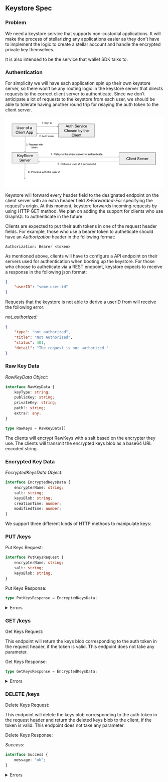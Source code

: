 ## Keystore Spec

### Problem

We need a keystore service that supports non-custodial applications.
It will make the process of stellarizing any applications easier as
they don't have to implement the logic to create a stellar account
and handle the encrypted private key themselves.

It is also intended to be the service that wallet SDK talks to.

### Authentication

For simplicity we will have each application spin up their own keystore
server, so there won’t be any routing logic in the keystore server that
directs requests to the correct client server to authenticate. Since we
don’t anticipate a lot of requests to the keystore from each user, we
should be able to tolerate having another round trip for relaying the
auth token to the client server.

<img src=attachments/2019-07-10-keystore-auth.png>

Keystore will forward every header field to the designated endpoint on the
client server with an extra header field *X-Forwarded-For* specifying the
request's origin. At this moment, keystore forwards incoming requests by using
HTTP GET method. We plan on adding the support for clients who use GraphQL to
authenticate in the future.

Clients are expected to put their auth tokens in one of the request header
fields. For example, those who use a bearer token to autheticate should have an
*Authorization* header in the following format:

```
Authorization: Bearer <token>
```

As mentioned above, clients will have to configure a API endpoint on their
servers used for authentication when booting up the keystore. For those who
choose to autheticate via a REST endpoint, keystore expects to receive a
response in the following json format:

```json
{
	"userID": "some-user-id"
}
```

Requests that the keystore is not able to derive a userID from will
receive the following error:

*not_authorized:*
```json
{
	"type": "not_authorized",
	"title": "Not Authorized",
	"status": 401,
	"detail": "The request is not authorized."
}
```

### Raw Key Data

*RawKeyData Object:*

```typescript
interface RawKeyData {
	keyType: string;
	publicKey: string;
	privateKey: string;
	path?: string;
	extra?: any;
}
```

```typescript
type RawKeys = RawKeyData[]
```

The clients will encrypt RawKeys with a salt based on the encrypter they use.
The clients will transmit the encrypted keys blob as a base64 URL encoded string.

### Encrypted Key Data

*EncryptedKeysData Object:*

```typescript
interface EncryptedKeysData {
	encrypterName: string;
	salt: string;
	keysBlob: string;
	creationTime: number;
	modifiedTime: number;	
}
```

We support three different kinds of HTTP methods to manipulate keys:

### PUT /keys

Put Keys Request:

```typescript
interface PutKeysRequest {
	encrypterName: string;
	salt: string;
	keysBlob: string;
}
```

Put Keys Response:

```typescript
type PutKeysResponse = EncryptedKeysData;
```

<details><summary>Errors</summary>

*bad_request:*
```json
{
	"keysBlob": "",
	"salt": "some-salt",
	"encrypterName": "identity"
}
```
```json
{
	"type": "bad_request",
	"title": "Bad Request",
	"status": 400,
	"detail": "The request you sent was invalid in some way.",
	"extras": {
		"invalid_field": "keysBlob",
		"reason": "field value cannot be empty"
	}
}
```
<hr />

*bad_request:*
```json
{
	"keysBlob": "some-base64-encoded-blob",
	"salt": "",
	"encrypterName": "identity"
}
```
```json
{
	"type": "bad_request",
	"title": "Bad Request",
	"status": 400,
	"detail": "The request you sent was invalid in some way.",
	"extras": {
		"invalid_field": "salt",
		"reason": "field value cannot be empty"
	}
}
```
<hr />

*bad_request:*
```json
{
	"keysBlob": "some-base64-encoded-blob",
	"salt": "some-salt",
	"encrypterName": ""
}
```
```json
{
	"type": "bad_request",
	"title": "Bad Request",
	"status": 400,
	"detail": "The request you sent was invalid in some way.",
	"extras": {
		"invalid_field": "encrypterName",
		"reason": "field value cannot be empty"
	}
}
```
<hr />

*invalid_keys_blob:*
```json
{
	"keysBlob": "some-badly-encoded-blob",
	"salt": "some-salt",
	"encrypterName": "identity"
}
```
```json
{
	"type": "invalid_keys_blob",
	"title": "Invalid Keys Blob",
	"status": 400,
	"detail": "The keysBlob in your request body is not a valid base64
		string. Please encode the keysBlob in your request body as a base64
		string properly and try again."
}
```
</details>

### GET /keys

Get Keys Request:

This endpoint will return the keys blob corresponding to the auth token
in the request header, if the token is valid. This endpoint does not take
any parameter.

Get Keys Response:

```typescript
type GetKeysResponse = EncryptedKeysData;
```
<details><summary>Errors</summary>

*not_found:*

The keystore cannot find any keys assocaited with the derived userID.
```json
{
	"type": "not_found",
	"title": "Resourse Missing",
	"status": 404,
	"detail": "The resource at the url requested was not found. This
		usually occurs for one of two reasons:  The url requested is not valid,
		or no data in our database could be found with the parameters
		provided."
}
```
</details>

### DELETE /keys

Delete Keys Request:

This endpoint will delete the keys blob corresponding to the auth token
in the request header and return the deleted keys blob to the client, if
the token is valid. This endpoint does not take any parameter.

Delete Keys Response:

*Success:*

```typescript
interface Success {
	message: "ok";
}
```

<details><summary>Errors</summary>
</details>
